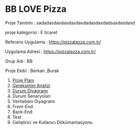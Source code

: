 # BB LOVE Pizza

  Proje Tanıtımı : sadadasdasdasdasdasdadasdasdadsasdasdasd

  proje kategorisi : E ticaret  

  Referans Uygulama : https://pizzalazza.com.tr/

  Uygulama Adresi : https://pizzalazza.com.tr/

  Grup Adı : BB

  Proje Ekibi : Berkan ,Burak 

 1. [Proje Planı]([https://github.com/drtszprns/DENEME43/wiki/Proje-Plan%C4%B1](https://github.com/drtszprns/DENEME43?tab=readme-ov-file#proje-plan%C4%B1))
1.  [Gereksinim Analizi]([https://github.com/drtszprns/DENEME43/wiki/Gereksinim-Analizi](https://github.com/drtszprns/DENEME43/blob/main/GereksinimAnalizi.md))
1.  [Durum Diyagramı](https://github.com/drtszprns/DENEME43/wiki/Durum-Diyagram%C4%B1) 
1.  Durum Senaryoları
1.  Veritabanı Diyagramı 
1.  Front-End 
1.  Back-End
1.  Test 
1.  Geliştirici ve Kullanıcı Dökümantasyonu 

